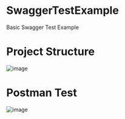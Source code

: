 # SwaggerTestExample
 Basic Swagger Test Example

# Project Structure
![image](https://user-images.githubusercontent.com/41667882/143197429-42672cbb-2000-4e77-8fa7-b30facfbbe64.png)

# Postman Test
![image](https://user-images.githubusercontent.com/41667882/143197609-64562730-7b7e-4db2-b96d-42df89261a8c.png)
